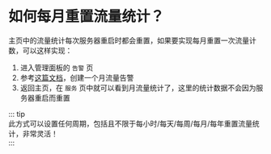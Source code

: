 # 如何每月重置流量统计？   
  
主页中的流量统计每次服务器重启时都会重置，如果要实现每月重置一次流量计数，可以这样实现：  

1. 进入管理面板的 `告警` 页
2. 参考[这篇文档](/guide/notifications.html#特殊：任意周期流量告警)，创建一个月流量告警
3. 返回主页，在 `服务` 页中就可以看到月流量统计了，这里的统计数据不会因为服务器重启而重置  
  
::: tip  
此方式可以设置任何周期，包括且不限于每小时/每天/每周/每月/每年重置流量统计，非常灵活！  
:::  